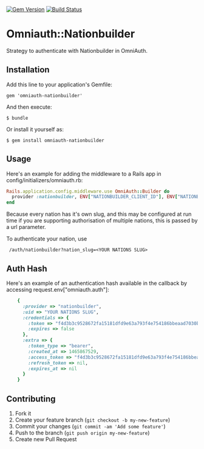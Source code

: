 [![Gem Version](https://badge.fury.io/rb/omniauth-nationbuilder.svg)](https://badge.fury.io/rb/omniauth-nationbuilder)
[![Build Status](https://travis-ci.org/chrisjensen/omniauth-nationbuilder.svg?branch=master)](https://travis-ci.org/chrisjensen/omniauth-nationbuilder)

# Omniauth::Nationbuilder

Strategy to authenticate with Nationbuilder in OmniAuth.

## Installation

Add this line to your application's Gemfile:

    gem 'omniauth-nationbuilder'

And then execute:

    $ bundle

Or install it yourself as:

    $ gem install omniauth-nationbuilder

## Usage

Here's an example for adding the middleware to a Rails app in config/initializers/omniauth.rb:

````ruby
Rails.application.config.middleware.use OmniAuth::Builder do
  provider :nationbuilder, ENV["NATIONBUILDER_CLIENT_ID"], ENV["NATIONBUILDER_CLIENT_SECRET"]
end
````

Because every nation has it's own slug, and this may be configured at run time if you are supporting authorisation of multiple nations, this is passed by a url parameter.

To authenticate your nation, use

	 /auth/nationbuilder?nation_slug=<YOUR NATIONS SLUG>


## Auth Hash

Here's an example of an authentication hash available in the callback by accessing request.env["omniauth.auth"]:

````ruby
	{
	  :provider => "nationbuilder",
	  :uid => "YOUR NATIONS SLUG",
	  :credentials => {
		:token => "f4d3b3c9528672fa15181dfd9e63a793f4e754186bbeaad7030b053e1398b84f",
		:expires => false 
	  },
	  :extra => {
		:token_type => "bearer",
		:created_at => 1465867529,
		:access_token => "f4d3b3c9528672fa15181dfd9e63a793f4e754186bbeaad7030b053e1398b84f",
		:refresh_token => nil,
		:expires_at => nil
	  }
	}
````

## Contributing

1. Fork it
2. Create your feature branch (`git checkout -b my-new-feature`)
3. Commit your changes (`git commit -am 'Add some feature'`)
4. Push to the branch (`git push origin my-new-feature`)
5. Create new Pull Request

